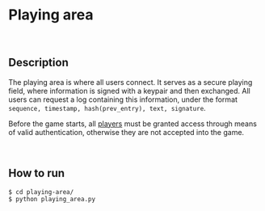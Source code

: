 # Playing area

<br>

## Description

The playing area is where all users connect. It serves as a secure playing field, where information is signed with a keypair and then exchanged. All users can request a log containing this information, under the format `sequence, timestamp, hash(prev_entry), text, signature`.

Before the game starts, all [players](https://github.com/detiuaveiro/assignment-2---bingo-8/tree/main/player) must be granted access through means of valid authentication, otherwise they are not accepted into the game.

<br>

## How to run

    $ cd playing-area/
    $ python playing_area.py